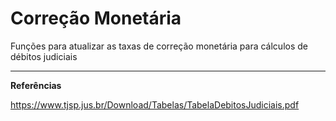 # Correção Monetária

Funções para atualizar as taxas de correção monetária para cálculos de débitos judiciais

-------

**Referências**

https://www.tjsp.jus.br/Download/Tabelas/TabelaDebitosJudiciais.pdf
